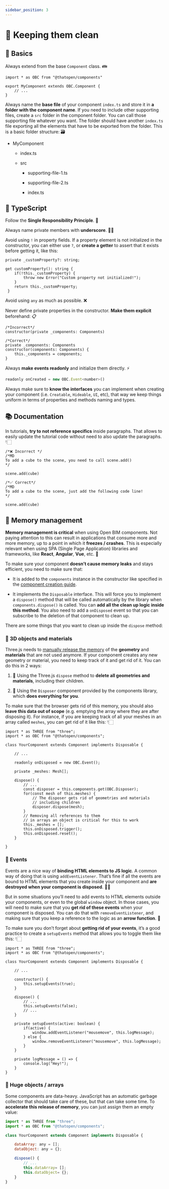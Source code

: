 ```yaml
---
sidebar_position: 3
---
```


# 🧹 Keeping them clean

## 🧽 Basics

Always extend from the base `Component` class. 👪

```tsx
import * as OBC from "@thatopen/components"

export MyComponent extends OBC.Component {
	// ...
}
```

Always name the **base file** of your component `index.ts` and store it in **a folder with the component name**. If you need to include other supporting files, create a `src` folder in the component folder. You can call those supporting file whatever you want. The folder should have another `index.ts` file exporting all the elements that have to be exported from the folder. This is a basic folder structure: 🗃️

- MyComponent
    - index.ts
    - src

      - supporting-file-1.ts

      - supporting-file-2.ts

      - index.ts


## 🧼 TypeScript

Follow the **Single Responsibility Principle**. 🥇

Always name private members with **underscore**. 🥷🏻

Avoid using `!` in property fields. If a property element is not initialized in the constructor, you can either use `?`, or **create a getter** to assert that it exists before getting it, like this:

```tsx
private _customProperty?: string;

get customProperty(): string { 
	if(!this._customProperty) {
		throw new Error("Custom property not initialized!");
	}
	return this._customProperty;
 }

```

Avoid using `any` as much as possible. ❌

Never define private properties in the constructor. **Make them explicit** beforehand: 📋

```tsx
/*Incorrect*/
constructor(private _components: Components)

/*Correct*/
private _components: Components
constructor(components: Components) {
	this._components = components;
}
```

Always **make events readonly** and initialize them directly. ⚡

```jsx
readonly onCreated = new OBC.Event<number>()
```

Always make sure to **know the interfaces** you can implement when creating your component (i.e. `Creatable`, `Hideable`, `UI`, etc), that way we keep things uniform in terms of properties and methods naming and types.

## 📚 Documentation

In tutorials, **try to not reference specifics** inside paragraphs. That allows to easily update the tutorial code without need to also update the paragraphs. 👇🏻

```tsx
/*❌ Incorrect */
/*MD
To add a cube to the scene, you need to call scene.add()
*/

scene.add(cube)

/*✅ Correct*/
/*MD
To add a cube to the scene, just add the following code line!
*/

scene.add(cube)
```

## 🧠 Memory management

**Memory management is critical** when using Open BIM components. Not paying attention to this can result in applications that consume more and more memory, up to a point in which it **freezes / crashes**. This is especially relevant when using SPA (Single Page Application) libraries and frameworks, like **React**, **Angular**, **Vue**, etc. 🛑

To make sure your component **doesn’t cause memory leaks** and stays efficient, you need to make sure that:

- It is added to the `components` instance in the constructor like specified in the [component creation guide](./creating-components.md#-create-it).

- It implements the `Disposable` interface. This will force you to implement a `dispose()` method that will be called automatically by the library when `components.dispose()` is called. You can **add all the clean up logic inside this method**. You also need to add a `onDisposed` event so that you can subscribe to the deletion of that component to clean up. 

There are some things that you want to clean up inside the `dispose` method:

### 🥎 3D objects and materials

Three.js needs to [manually release the memory](https://threejs.org/docs/#manual/en/introduction/How-to-dispose-of-objects) of the **geometry** and **materials** that are not used anymore. If your component creates any new geometry or material, you need to keep track of it and get rid of it. You can do this in 2 ways:

1. 🧹 Using the Three.js `dispose` method to **delete all geometries and materials**, including their children.

2. 🧹 Using the `Disposer` component provided by the components library, which **does everything for you**. 

To make sure that the browser gets rid of this memory, you should also **leave this data out of scope** (e.g. emptying the array where they are after disposing it). For instance, if you are keeping track of all your meshes in an array called `meshes`, you can get rid of it like this: 👇🏻

```tsx
import * as THREE from "three";
import * as OBC from "@thatopen/components";

class YourComponent extends Component implements Disposable {

	// ...

	readonly onDisposed = new OBC.Event();

	private _meshes: Mesh[];

	dispose() {
		// ...
		const disposer = this.components.get(OBC.Disposer);
		for(const mesh of this.meshes) {
			// The disposer gets rid of geometries and materials
			// including children
			disposer.dispose(mesh);
		}
		// Removing all references to them
		// in arrays an object is critical for this to work
		this._meshes = [];
		this.onDisposed.trigger();
		this.onDisposed.reset();
	}

}
```


### 📅 Events

Events are a nice way of **binding HTML elements to JS logic**. A common way of doing that is using `addEventListener`. That’s fine if all the events are bound to HTML elements that you create inside your component and **are destroyed when your component is disposed**. 👌🏻

But in some situations you’ll need to add events to HTML elements outside your components, or even to the global `window` object. In those cases, you will need to make sure that you **get rid of these events** when your component is disposed. You can do that with `removeEventListener`, and making sure that you keep a reference to the logic as an **arrow function**. 🏹

To make sure you don’t forget about **getting rid of your events**, it’s a good practice to create a `setupEvents` method that allows you to toggle them like this: 👇🏻

```tsx
import * as THREE from "three";
import * as OBC from "@thatopen/components";

class YourComponent extends Component implements Disposable {

	// ...

	constructor() {
		this.setupEvents(true);
	}

	dispose() {
		// ...
		this.setupEvents(false);
		// ...
	}

	private setupEvents(active: boolean) {
		if(active) {
			window.addEventListener("mousemove", this.logMessage);
		} else {
			window.removeEventListener("mousemove", this.logMessage);
		}
	}

	private logMessage = () => {
		console.log("Hey!");
	}
}
```

### 🐘 Huge objects / arrays

Some components are data-heavy. JavaScript has an automatic garbage collector that should take care of these, but that can take some time. To **accelerate this release of memory**, you can just assign them an empty value:

```jsx
import * as THREE from "three";
import * as OBC from "@thatopen/components";

class YourComponent extends Component implements Disposable {

	dataArray: any = [];
	dataObject: any = {};

	dispose() {
		// ...
		this.dataArray= [];
		this.dataObject= {};
	}
}
```